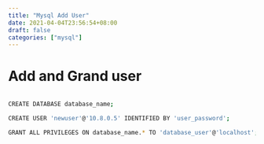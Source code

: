 ```yaml
---
title: "Mysql Add User"
date: 2021-04-04T23:56:54+08:00
draft: false
categories: ["mysql"]
---
```


# Add and Grand user


```bash

CREATE DATABASE database_name;

CREATE USER 'newuser'@'10.8.0.5' IDENTIFIED BY 'user_password';

GRANT ALL PRIVILEGES ON database_name.* TO 'database_user'@'localhost';

```